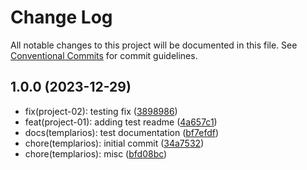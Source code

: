 # Change Log

All notable changes to this project will be documented in this file.
See [Conventional Commits](https://conventionalcommits.org) for commit guidelines.

## 1.0.0 (2023-12-29)

- fix(project-02): testing fix ([3898986](https://github.com/alexandre-junior-medgrupo/actions/commit/3898986))
- feat(project-01): adding test readme ([4a657c1](https://github.com/alexandre-junior-medgrupo/actions/commit/4a657c1))
- docs(templarios): test documentation ([bf7efdf](https://github.com/alexandre-junior-medgrupo/actions/commit/bf7efdf))
- chore(templarios): initial commit ([34a7532](https://github.com/alexandre-junior-medgrupo/actions/commit/34a7532))
- chore(templarios): misc ([bfd08bc](https://github.com/alexandre-junior-medgrupo/actions/commit/bfd08bc))
